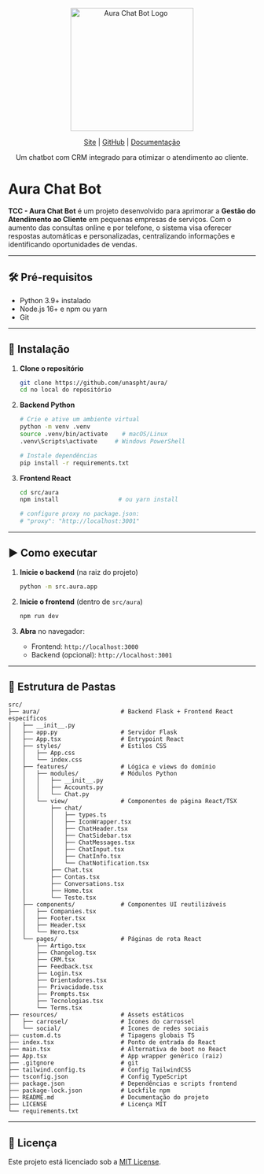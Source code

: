 <div align="center">
  <p>
    <img width="250" src="https://via.placeholder.com/250?text=Aura+Chat+Bot" alt="Aura Chat Bot Logo">
  </p>

[Site](#) | [GitHub](#) | [Documentação](#)

Um chatbot com CRM integrado para otimizar o atendimento ao cliente.
</div>

# Aura Chat Bot

**TCC - Aura Chat Bot** é um projeto desenvolvido para aprimorar a **Gestão do Atendimento ao Cliente** em pequenas empresas de serviços. Com o aumento das consultas online e por telefone, o sistema visa oferecer respostas automáticas e personalizadas, centralizando informações e identificando oportunidades de vendas.

---

## 🛠️ Pré-requisitos

- Python 3.9+ instalado
- Node.js 16+ e npm ou yarn
- Git

---

## 🚀 Instalação

1. **Clone o repositório**
   ```bash
   git clone https://github.com/unaspht/aura/
   cd no local do repositório
   ```

2. **Backend Python**
   ```bash
   # Crie e ative um ambiente virtual
   python -m venv .venv
   source .venv/bin/activate    # macOS/Linux
   .venv\Scripts\activate     # Windows PowerShell

   # Instale dependências
   pip install -r requirements.txt
   ```

3. **Frontend React**
   ```bash
   cd src/aura
   npm install                 # ou yarn install

   # configure proxy no package.json:
   # "proxy": "http://localhost:3001"
   ```
---

## ▶️ Como executar

1. **Inicie o backend** (na raiz do projeto)
   ```bash
   python -m src.aura.app
   ```

2. **Inicie o frontend** (dentro de `src/aura`)
   ```bash
   npm run dev
   ```

3. **Abra** no navegador:
    - Frontend: `http://localhost:3000`
    - Backend (opcional): `http://localhost:3001`

---

## 📁 Estrutura de Pastas

```
src/
├── aura/                       # Backend Flask + Frontend React específicos
│   ├── __init__.py
│   ├── app.py                  # Servidor Flask
│   ├── App.tsx                 # Entrypoint React
│   ├── styles/                 # Estilos CSS
│   │   ├── App.css
│   │   └── index.css
│   ├── features/               # Lógica e views do domínio
│   │   ├── modules/            # Módulos Python
│   │   │   ├── __init__.py
│   │   │   ├── Accounts.py
│   │   │   └── Chat.py
│   │   └── view/               # Componentes de página React/TSX
│   │       ├── chat/
│   │       │   ├── types.ts
│   │       │   ├── IconWrapper.tsx
│   │       │   ├── ChatHeader.tsx
│   │       │   ├── ChatSidebar.tsx
│   │       │   ├── ChatMessages.tsx
│   │       │   ├── ChatInput.tsx
│   │       │   ├── ChatInfo.tsx
│   │       │   └── ChatNotification.tsx
│   │       ├── Chat.tsx
│   │       ├── Contas.tsx
│   │       ├── Conversations.tsx
│   │       ├── Home.tsx
│   │       └── Teste.tsx
│   ├── components/             # Componentes UI reutilizáveis
│   │   ├── Companies.tsx
│   │   ├── Footer.tsx
│   │   ├── Header.tsx
│   │   └── Hero.tsx
│   └── pages/                  # Páginas de rota React
│       ├── Artigo.tsx
│       ├── Changelog.tsx
│       ├── CRM.tsx
│       ├── Feedback.tsx
│       ├── Login.tsx
│       ├── Orientadores.tsx
│       ├── Privacidade.tsx
│       ├── Prompts.tsx
│       ├── Tecnologias.tsx
│       └── Terms.tsx
├── resources/                  # Assets estáticos
│   ├── carrosel/               # Ícones do carrossel
│   └── social/                 # Ícones de redes sociais
├── custom.d.ts                 # Tipagens globais TS
├── index.tsx                   # Ponto de entrada do React
├── main.tsx                    # Alternativa de boot no React
├── App.tsx                     # App wrapper genérico (raiz)
├── .gitgnore                   # git
├── tailwind.config.ts          # Config TailwindCSS
├── tsconfig.json               # Config TypeScript
├── package.json                # Dependências e scripts frontend
├── package-lock.json           # Lockfile npm
├── README.md                   # Documentação do projeto
├── LICENSE                     # Licença MIT
└── requirements.txt
```

---

## 📜 Licença

Este projeto está licenciado sob a [MIT License](LICENSE).
